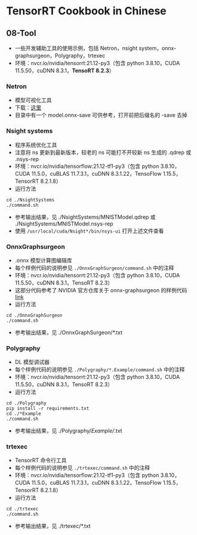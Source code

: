 # TensorRT Cookbook in Chinese

## 08-Tool
+ 一些开发辅助工具的使用示例，包括 Netron，nsight system，onnx-graphsurgeon，Polygraphy，trtexec
+ 环境：nvcr.io/nvidia/tensorrt:21.12-py3（包含 python 3.8.10，CUDA 11.5.50，cuDNN 8.3.1，**TensoRT 8.2.3**）

### Netron
+ 模型可视化工具
+ 下载：[这里](https://github.com/lutzroeder/Netron)
+ 目录中有一个 model.onnx-save 可供参考，打开前把后缀名的 -save 去掉

### Nsight systems
+ 程序系统优化工具
+ 注意将 ns 更新到最新版本，较老的 ns 可能打不开较新 ns 生成的 .qdrep 或 .nsys-rep
+ 环境：nvcr.io/nvidia/tensorflow:21.12-tf1-py3（包含 python 3.8.10，CUDA 11.5.0，cuBLAS 11.7.3.1，cuDNN 8.3.1.22，TensoFlow 1.15.5，TensorRT 8.2.1.8）
+ 运行方法
```shell
cd ./NsightSystems
./command.sh
```
+ 参考输出结果，见 ./NsightSystems/MNISTModel.qdrep 或 ./NsightSystems/MNISTModel.nsys-rep
+ 使用 ```/usr/local/cuda/Nsight*/bin/nsys-ui``` 打开上述文件查看

### OnnxGraphsurgeon
+ .onnx 模型计算图编辑库
+ 每个样例代码的说明参见 ```./OnnxGraphSurgeon/command.sh``` 中的注释
+ 环境：nvcr.io/nvidia/tensorrt:21.12-py3（包含 python 3.8.10，CUDA 11.5.50，cuDNN 8.3.1，TensoRT 8.2.3）
+ 这部分代码参考了 NVIDIA 官方仓库关于 onnx-graphsurgeon 的样例代码 [link](https://github.com/NVIDIA/TensorRT/tree/master/tools/onnx-graphsurgeon/examples)
+ 运行方法
```shell
cd ./OnnxGraphSurgeon
./command.sh
```
+ 参考输出结果，见 ./OnnxGraphSurgeon/*.txt

### Polygraphy
+ DL 模型调试器
+ 每个样例代码的说明参见 ```./Polygraphy/*.Example/command.sh``` 中的注释
+ 环境：nvcr.io/nvidia/tensorrt:21.12-py3（包含 python 3.8.10，CUDA 11.5.50，cuDNN 8.3.1，TensoRT 8.2.3）
+ 运行方法
```shell
cd ./Polygraphy
pip install -r requirements.txt
cd ./*Example
./command.sh
```
+ 参考输出结果，见 ./Polygraphy/*Example/*.txt

### trtexec
+ TensorRT 命令行工具
+ 每个样例代码的说明参见 ```./trtexec/command.sh``` 中的注释
+ 环境：nvcr.io/nvidia/tensorflow:21.12-tf1-py3（包含 python 3.8.10，CUDA 11.5.0，cuBLAS 11.7.3.1，cuDNN 8.3.1.22，TensoFlow 1.15.5，TensorRT 8.2.1.8）
+ 运行方法
```shell
cd ./trtexec
./command.sh
```
+ 参考输出结果，见 ./trtexec/*.txt

